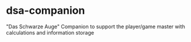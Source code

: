 # dsa-companion
"Das Schwarze Auge" Companion to support the player/game master with calculations and information storage
